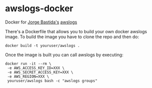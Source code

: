 # awslogs-docker
Docker for [Jorge Bastida's](https://twitter.com/jorgebastida) [awslogs](https://github.com/jorgebastida/awslogs)

There's a Dockerfile that allows you to build your own docker awslogs image. To build the image you have to clone the repo and then do:

``docker build -t youruser/awslogs . ``

Once the image is built you can call awslogs by executing:

```
docker run -it --rm \
 -e AWS_ACCESS_KEY_ID=XXX \
 -e AWS_SECRET_ACCESS_KEY=XXX \
 -e AWS_REGION=XXX \
 youruser/awslogs bash -c "awslogs groups"
 ```
